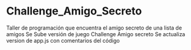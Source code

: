 # Challenge_Amigo_Secreto
Taller de programación que encuentra el amigo secreto de una lista de amigos
Se Sube versión de juego Challenge Amigo secreto
Se actualiza version de app.js con comentarios del código
